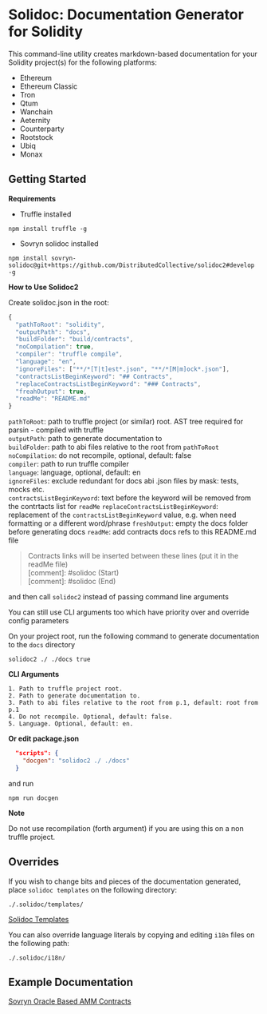 # Solidoc: Documentation Generator for Solidity

This command-line utility creates markdown-based documentation for your Solidity project(s) for the following platforms:

* Ethereum
* Ethereum Classic
* Tron
* Qtum
* Wanchain
* Aeternity
* Counterparty
* Rootstock
* Ubiq
* Monax


## Getting Started
  
**Requirements** 
- Truffle installed  
  
```npm
npm install truffle -g
```
  
- Sovryn solidoc installed

```npm
npm install sovryn-solidoc@git+https://github.com/DistributedCollective/solidoc2#develop -g
```

**How to Use Solidoc2**

Create solidoc.json in the root:  

```js
{
  "pathToRoot": "solidity",
  "outputPath": "docs",
  "buildFolder": "build/contracts",
  "noCompilation": true,
  "compiler": "truffle compile",
  "language": "en",
  "ignoreFiles": ["**/*[T|t]est*.json", "**/*[M|m]ock*.json"],
  "contractsListBeginKeyword": "## Contracts",
  "replaceContractsListBeginKeyword": "### Contracts",
  "freahOutput": true,
  "readMe": "README.md"
}
```  

`pathToRoot`: path to truffle project (or similar) root. AST tree required for parsin - compiled with truffle  
`outputPath`: path to generate documentation to  
`buildFolder`: path to abi files relative to the root from `pathToRoot`  
`noCompilation`: do not recompile, optional, default: false  
`compiler`: path to run truffle compiler  
`language`: language, optional, default: en  
`ignoreFiles`: exclude redundant for docs abi .json files by mask: tests, mocks etc.  
`contractsListBeginKeyword`: text before the keyword will be removed from the contrtacts list for `readMe`
`replaceContractsListBeginKeyword`: replacement of the `contractsListBeginKeyword` value, e.g. when need formatting or a different word/phrase
`freshOutput`: empty the docs folder before generating docs
`readMe`: add contracts docs refs to this README.md file  
  >  Contracts links will be inserted between these lines (put it in the readMe file)  
  >  [comment]: #solidoc (Start)  
  >  [comment]: #solidoc (End) 

and then call `solidoc2` instead of passing command line arguments

You can still use CLI arguments too which have priority over and override config parameters  
  
On your project root, run the following command to generate documentation to the `docs` directory

```npm
solidoc2 ./ ./docs true
```
  
**CLI Arguments**

    1. Path to truffle project root.
    2. Path to generate documentation to.
    3. Path to abi files relative to the root from p.1, default: root from p.1
    4. Do not recompile. Optional, default: false.
    5. Language. Optional, default: en. 
  

**Or edit package.json**

```json
  "scripts": {
    "docgen": "solidoc2 ./ ./docs"
  }
```

and run

```npm
npm run docgen
```

**Note**

Do not use recompilation (forth argument) if you are using this on a non truffle project.


## Overrides

If you wish to change bits and pieces of the documentation generated, place `solidoc templates` on the following directory:

`./.solidoc/templates/`

[Solidoc Templates](templates)


You can also override language literals by copying and editing `i18n` files on the following path:

`./.solidoc/i18n/`



## Example Documentation

[Sovryn Oracle Based AMM Contracts](https://github.com/DistributedCollective/oracle-based-amm/tree/feat/solidoc-docs-generator/docs)

